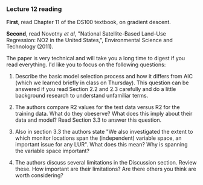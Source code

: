 ### Lecture 12 reading

**First**, read Chapter 11 of the DS100 textbook, on gradient descent.

**Second**, read Novotny *et al*, "National Satellite-Based Land-Use Regression: NO2 in the United States,", Environmental Science and Technology (2011).

The paper is very technical and will take you a long time to digest if you read everything.  I'd like you to focus on the following questions:

1. Describe the basic model selection process and how it differs from AIC (which we learned briefly in class on Thursday).  This question can be answered if you read Section 2.2 and 2.3 carefully and do a little background research to understand unfamiliar terms. 

2. The authors compare R2 values for the test data versus R2 for the training data.  What do they obeserve?  What does this imply about their data and model?  Read Section 3.3 to answer this question.  
3. Also in section 3.3 the authors state "We also investigated the extent to which monitor locations span the (independent) variable space, an important issue for any LUR".  What does this mean?  Why is spanning the variable space important?

4. The authors discuss several limitations in the Discussion section.  Review these.  How important are their limitations?  Are there others you think are worth considering?

